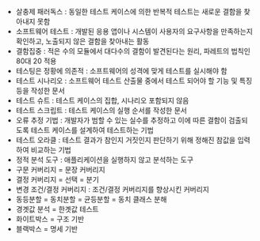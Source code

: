 - 살충제 패러독스 : 동일한 테스트 케이스에 의한 반복적 테스트는 새로운 결함을 찾아내지 못함
- 소프트웨어 테스트 : 개발된 응용 앱이나 시스템이 사용자의 요구사항을 만족하는지 확인하고, 노출되지 않은 결함을 찾아내는 활동
- 결함집중 : 적은 수의 모듈에서 대다수의 결함이 발견된다는 원리, 파레트의 법칙인 80대 20 적용
- 테스팅은 정황에 의존적 : 소프트웨어의 성격에 맞게 테스트를 실시해야 함
- 테스트 시나리오 : 소프트웨어 테스트 산출물 중에서 테스트 되어야 할 기능 및 특징 등을 작성한 문서
- 테스트 슈트 : 테스트 케이스의 집합, 시나리오 포함되지 않음
- 테스트 스크립트 : 테스트 케이스의 실행 순서를 작성한 문서
- 오류 추정 기법 : 개발자가 범할 수 있는 실수를 추정하고 이에 따른 결함이 검출되도록 테스트 케이스를 설계하여 테스트하는 기법
- 테스트 오라클 : 테스트 결과가 참인지 거짓인지 판단하기 위해 정해진 참값을 입력하여 비교하는 기법
- 정적 분석 도구 : 애플리케이션을 실행하지 않고 분석하는 도구
- 구문 커버리지 = 문장 커버리지
- 결정 커버리지 = 선택 = 분기
- 변경 조건/결정 커버리지 : 조건/결정 커버리지를 향상시킨 커버리지
- 동등분할 = 동치분할 = 균등분할 = 동치 클래스 분해
- 경곗값 분석 = 한곗값 테스트
- 화이트박스 = 구조 기반
- 블랙박스 = 명세 기반
